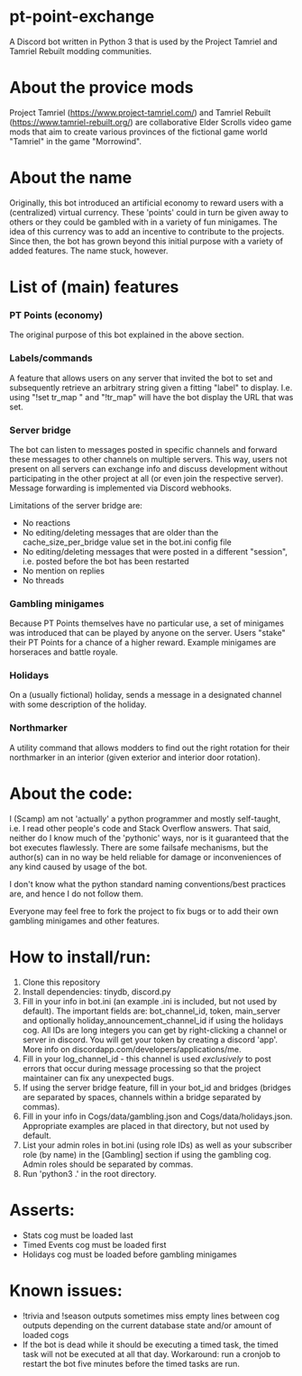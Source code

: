 # pt-point-exchange
A Discord bot written in Python 3 that is used by the Project Tamriel and Tamriel Rebuilt modding communities.

# About the provice mods
Project Tamriel (https://www.project-tamriel.com/) and Tamriel Rebuilt (https://www.tamriel-rebuilt.org/) are collaborative Elder Scrolls video game mods that aim to create various provinces of the fictional game world "Tamriel" in the game "Morrowind".

# About the name
Originally, this bot introduced an artificial economy to reward users with a (centralized) virtual currency.
These 'points' could in turn be given away to others or they could be gambled with in a variety of fun minigames.
The idea of this currency was to add an incentive to contribute to the projects.
Since then, the bot has grown beyond this initial purpose with a variety of added features. The name stuck, however.

# List of (main) features
### PT Points (economy)
The original purpose of this bot explained in the above section.

### Labels/commands
A feature that allows users on any server that invited the bot to set and subsequently retrieve an arbitrary string given a fitting "label" to display.
I.e. using "!set tr_map <url>" and "!tr_map" will have the bot display the URL that was set.

### Server bridge
The bot can listen to messages posted in specific channels and forward these messages to other channels on multiple servers. This way, users not present on all servers can exchange info and discuss development without participating in the other project at all (or even join the respective server).
Message forwarding is implemented via Discord webhooks.

Limitations of the server bridge are:
* No reactions
* No editing/deleting messages that are older than the cache_size_per_bridge value set in the bot.ini config file
* No editing/deleting messages that were posted in a different "session", i.e. posted before the bot has been restarted
* No mention on replies
* No threads

### Gambling minigames
Because PT Points themselves have no particular use, a set of minigames was introduced that can be played by anyone on the server. Users "stake" their PT Points for a chance of a higher reward. Example minigames are horseraces and battle royale.

### Holidays
On a (usually fictional) holiday, sends a message in a designated channel with some description of the holiday.

### Northmarker
A utility command that allows modders to find out the right rotation for their northmarker in an interior (given exterior and interior door rotation).

# About the code:
I (Scamp) am not 'actually' a python programmer and mostly self-taught, i.e. I read other people's code and Stack Overflow answers. That said, neither do I know much of the 'pythonic' ways, nor is it guaranteed that the bot executes flawlessly. There are some failsafe mechanisms, but the author(s) can in no way be held reliable for damage or inconveniences of any kind caused by usage of the bot.

I don't know what the python standard naming conventions/best practices are, and hence I do not follow them.

Everyone may feel free to fork the project to fix bugs or to add their own gambling minigames and other features.

# How to install/run:
1. Clone this repository
2. Install dependencies: tinydb, discord.py
3. Fill in your info in bot.ini (an example .ini is included, but not used by default). The important fields are: bot_channel_id, token, main_server and optionally holiday_announcement_channel_id if using the holidays cog. All IDs are long integers you can get by right-clicking a channel or server in discord. You will get your token by creating a discord 'app'. More info on discordapp.com/developers/applications/me.
4. Fill in your log_channel_id - this channel is used *exclusively* to post errors that occur during message processing so that the project maintainer can fix any unexpected bugs.
5. If using the server bridge feature, fill in your bot_id and bridges (bridges are separated by spaces, channels within a bridge separated by commas).
6. Fill in your info in Cogs/data/gambling.json and Cogs/data/holidays.json. Appropriate examples are placed in that directory, but not used by default.
7. List your admin roles in bot.ini (using role IDs) as well as your subscriber role (by name) in the [Gambling] section if using the gambling cog. Admin roles should be separated by commas.
8. Run 'python3 .' in the root directory.

# Asserts:
- Stats cog must be loaded last
- Timed Events cog must be loaded first
- Holidays cog must be loaded before gambling minigames

# Known issues:
- !trivia and !season outputs sometimes miss empty lines between cog outputs depending on the current database state and/or amount of loaded cogs
- If the bot is dead while it should be executing a timed task, the timed task will not be executed at all that day. Workaround: run a cronjob to restart the bot five minutes before the timed tasks are run.
